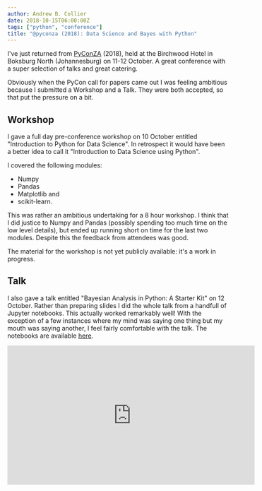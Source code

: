 ```yaml
---
author: Andrew B. Collier
date: 2018-10-15T06:00:00Z
tags: ["python", "conference"]
title: "@pyconza (2018): Data Science and Bayes with Python"
---
```


I've just returned from [PyConZA](https://za.pycon.org/) (2018), held at the Birchwood Hotel in Boksburg North (Johannesburg) on 11-12 October. A great conference with a super selection of talks and great catering.

Obviously when the PyCon call for papers came out I was feeling ambitious because I submitted a Workshop and a Talk. They were both accepted, so that put the pressure on a bit.

## Workshop

I gave a full day pre-conference workshop on 10 October entitled "Introduction to Python for Data Science". In retrospect it would have been a better idea to call it "Introduction to Data Science using Python".

I covered the following modules:

- Numpy
- Pandas
- Matplotlib and
- scikit-learn.

This was rather an ambitious undertaking for a 8 hour workshop. I think that I did justice to Numpy and Pandas (possibly spending too much time on the low level details), but ended up running short on time for the last two modules. Despite this the feedback from attendees was good.

The material for the workshop is not yet publicly available: it's a work in progress.

## Talk

I also gave a talk entitled "Bayesian Analysis in Python: A Starter Kit" on 12 October. Rather than preparing slides I did the whole talk from a handfull of Jupyter notebooks. This actually worked remarkably well! With the exception of a few instances where my mind was saying one thing but my mouth was saying another, I feel fairly comfortable with the talk. The notebooks are available [here](https://github.com/DataWookie/talk-pycon-2018-johannesburg-gentle-bayesian).

<iframe width="560" height="315" src="https://www.youtube.com/embed/-8VTcuCJF1s" frameborder="0" allow="autoplay; encrypted-media" allowfullscreen></iframe>
